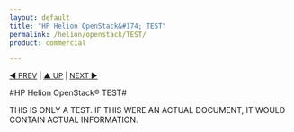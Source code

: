 ```yaml
---
layout: default
title: "HP Helion OpenStack&#174; TEST"
permalink: /helion/openstack/TEST/
product: commercial

---
```

<!--UNDER REVISION-->
<p style="font-size: small;"> <a href="/helion/openstack/release-notes/">&#9664; PREV</a> | <a href="/helion/openstack/">&#9650; UP</a> | <a href="/helion/openstack/technical-overview/">NEXT &#9654;</a> </p>

#HP Helion OpenStack&#174; TEST#

THIS IS ONLY A TEST. IF THIS WERE AN ACTUAL DOCUMENT, IT WOULD CONTAIN ACTUAL INFORMATION.
